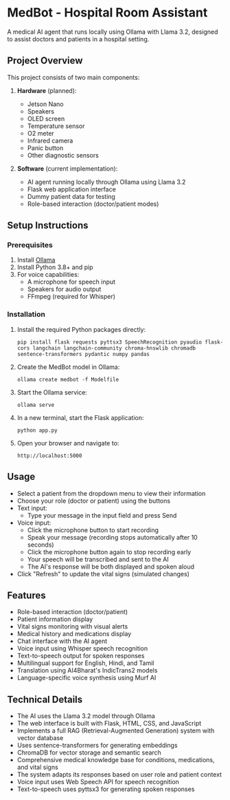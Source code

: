 # MedBot - Hospital Room Assistant

A medical AI agent that runs locally using Ollama with Llama 3.2, designed to assist doctors and patients in a hospital setting.

## Project Overview

This project consists of two main components:

1. **Hardware** (planned):
   - Jetson Nano
   - Speakers
   - OLED screen
   - Temperature sensor
   - O2 meter
   - Infrared camera
   - Panic button
   - Other diagnostic sensors

2. **Software** (current implementation):
   - AI agent running locally through Ollama using Llama 3.2
   - Flask web application interface
   - Dummy patient data for testing
   - Role-based interaction (doctor/patient modes)

## Setup Instructions

### Prerequisites

1. Install [Ollama](https://ollama.ai/)
2. Install Python 3.8+ and pip
3. For voice capabilities:
   - A microphone for speech input
   - Speakers for audio output
   - FFmpeg (required for Whisper)

### Installation

1. Install the required Python packages directly:
   ```
   pip install flask requests pyttsx3 SpeechRecognition pyaudio flask-cors langchain langchain-community chroma-hnswlib chromadb sentence-transformers pydantic numpy pandas
   ```

2. Create the MedBot model in Ollama:
   ```
   ollama create medbot -f Modelfile
   ```

3. Start the Ollama service:
   ```
   ollama serve
   ```

4. In a new terminal, start the Flask application:
   ```
   python app.py
   ```

5. Open your browser and navigate to:
   ```
   http://localhost:5000
   ```

## Usage

- Select a patient from the dropdown menu to view their information
- Choose your role (doctor or patient) using the buttons
- Text input:
  - Type your message in the input field and press Send
- Voice input:
  - Click the microphone button to start recording
  - Speak your message (recording stops automatically after 10 seconds)
  - Click the microphone button again to stop recording early
  - Your speech will be transcribed and sent to the AI
  - The AI's response will be both displayed and spoken aloud
- Click "Refresh" to update the vital signs (simulated changes)

## Features

- Role-based interaction (doctor/patient)
- Patient information display
- Vital signs monitoring with visual alerts
- Medical history and medications display
- Chat interface with the AI agent
- Voice input using Whisper speech recognition
- Text-to-speech output for spoken responses
- Multilingual support for English, Hindi, and Tamil
- Translation using AI4Bharat's IndicTrans2 models
- Language-specific voice synthesis using Murf AI

## Technical Details

- The AI uses the Llama 3.2 model through Ollama
- The web interface is built with Flask, HTML, CSS, and JavaScript
- Implements a full RAG (Retrieval-Augmented Generation) system with vector database
- Uses sentence-transformers for generating embeddings
- ChromaDB for vector storage and semantic search
- Comprehensive medical knowledge base for conditions, medications, and vital signs
- The system adapts its responses based on user role and patient context
- Voice input uses Web Speech API for speech recognition
- Text-to-speech uses pyttsx3 for generating spoken responses

